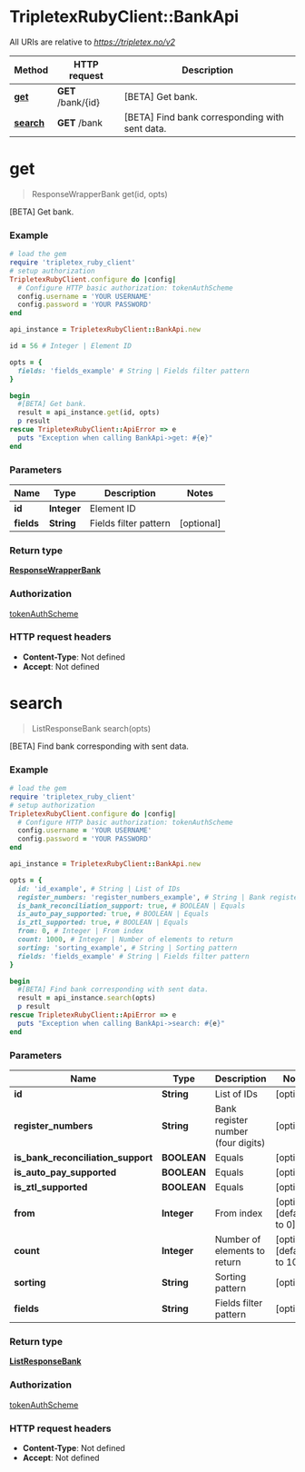 # TripletexRubyClient::BankApi

All URIs are relative to *https://tripletex.no/v2*

Method | HTTP request | Description
------------- | ------------- | -------------
[**get**](BankApi.md#get) | **GET** /bank/{id} | [BETA] Get bank.
[**search**](BankApi.md#search) | **GET** /bank | [BETA] Find bank corresponding with sent data.


# **get**
> ResponseWrapperBank get(id, opts)

[BETA] Get bank.



### Example
```ruby
# load the gem
require 'tripletex_ruby_client'
# setup authorization
TripletexRubyClient.configure do |config|
  # Configure HTTP basic authorization: tokenAuthScheme
  config.username = 'YOUR USERNAME'
  config.password = 'YOUR PASSWORD'
end

api_instance = TripletexRubyClient::BankApi.new

id = 56 # Integer | Element ID

opts = { 
  fields: 'fields_example' # String | Fields filter pattern
}

begin
  #[BETA] Get bank.
  result = api_instance.get(id, opts)
  p result
rescue TripletexRubyClient::ApiError => e
  puts "Exception when calling BankApi->get: #{e}"
end
```

### Parameters

Name | Type | Description  | Notes
------------- | ------------- | ------------- | -------------
 **id** | **Integer**| Element ID | 
 **fields** | **String**| Fields filter pattern | [optional] 

### Return type

[**ResponseWrapperBank**](ResponseWrapperBank.md)

### Authorization

[tokenAuthScheme](../README.md#tokenAuthScheme)

### HTTP request headers

 - **Content-Type**: Not defined
 - **Accept**: Not defined



# **search**
> ListResponseBank search(opts)

[BETA] Find bank corresponding with sent data.



### Example
```ruby
# load the gem
require 'tripletex_ruby_client'
# setup authorization
TripletexRubyClient.configure do |config|
  # Configure HTTP basic authorization: tokenAuthScheme
  config.username = 'YOUR USERNAME'
  config.password = 'YOUR PASSWORD'
end

api_instance = TripletexRubyClient::BankApi.new

opts = { 
  id: 'id_example', # String | List of IDs
  register_numbers: 'register_numbers_example', # String | Bank register number (four digits)
  is_bank_reconciliation_support: true, # BOOLEAN | Equals
  is_auto_pay_supported: true, # BOOLEAN | Equals
  is_ztl_supported: true, # BOOLEAN | Equals
  from: 0, # Integer | From index
  count: 1000, # Integer | Number of elements to return
  sorting: 'sorting_example', # String | Sorting pattern
  fields: 'fields_example' # String | Fields filter pattern
}

begin
  #[BETA] Find bank corresponding with sent data.
  result = api_instance.search(opts)
  p result
rescue TripletexRubyClient::ApiError => e
  puts "Exception when calling BankApi->search: #{e}"
end
```

### Parameters

Name | Type | Description  | Notes
------------- | ------------- | ------------- | -------------
 **id** | **String**| List of IDs | [optional] 
 **register_numbers** | **String**| Bank register number (four digits) | [optional] 
 **is_bank_reconciliation_support** | **BOOLEAN**| Equals | [optional] 
 **is_auto_pay_supported** | **BOOLEAN**| Equals | [optional] 
 **is_ztl_supported** | **BOOLEAN**| Equals | [optional] 
 **from** | **Integer**| From index | [optional] [default to 0]
 **count** | **Integer**| Number of elements to return | [optional] [default to 1000]
 **sorting** | **String**| Sorting pattern | [optional] 
 **fields** | **String**| Fields filter pattern | [optional] 

### Return type

[**ListResponseBank**](ListResponseBank.md)

### Authorization

[tokenAuthScheme](../README.md#tokenAuthScheme)

### HTTP request headers

 - **Content-Type**: Not defined
 - **Accept**: Not defined



